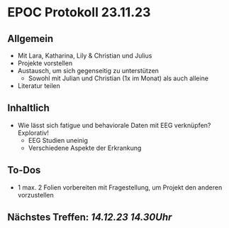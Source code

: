 # EPOC Protokoll 23.11.23
## Allgemein
- Mit Lara, Katharina, Lily & Christian und Julius
- Projekte vorstellen
- Austausch, um sich gegenseitig zu unterstützen
  - Sowohl mit Julian und Christian (1x im Monat) als auch alleine
- Literatur teilen
## Inhaltlich
- Wie lässt sich fatigue und behaviorale Daten mit EEG verknüpfen? Explorativ!
  - EEG Studien uneinig
  - Verschiedene Aspekte der Erkrankung
## To-Dos
- 1 max. 2 Folien vorbereiten mit Fragestellung, um Projekt den anderen vorzustellen
## Nächstes Treffen: *14.12.23 14.30Uhr*

